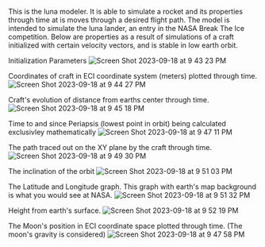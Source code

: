 This is the luna modeler. It is able to simulate a rocket and its properties through time at is moves through a desired flight path. The model is intended to simulate the luna lander, an entry in the NASA Break The Ice competition. Below are properties as a result of simulations of a craft initialized with certain velocity vectors, and is stable in low earth orbit.

Initialization Parameters
![Screen Shot 2023-09-18 at 9 43 23 PM](https://github.com/pranavsai142/luna/assets/23176289/8eba6859-5fff-4555-b937-c7be7a9a4879)

Coordinates of craft in ECI coordinate system (meters) plotted through time.
![Screen Shot 2023-09-18 at 9 44 27 PM](https://github.com/pranavsai142/luna/assets/23176289/c2dd8922-9aef-4086-9e09-93c5717ea69e)

Craft's evolution of distance from earths center through time.
![Screen Shot 2023-09-18 at 9 45 18 PM](https://github.com/pranavsai142/luna/assets/23176289/ef563d14-f968-48c9-a283-02402df24b0b)

Time to and since Periapsis (lowest point in orbit) being calculated exclusivley mathematically
![Screen Shot 2023-09-18 at 9 47 11 PM](https://github.com/pranavsai142/luna/assets/23176289/66f8f005-c48b-428e-b850-1ecce86a151f)

The path traced out on the XY plane by the craft through time.
![Screen Shot 2023-09-18 at 9 49 30 PM](https://github.com/pranavsai142/luna/assets/23176289/c4a72071-5527-4a65-af3c-792ac6c6f1ed)

The inclination of the orbit
![Screen Shot 2023-09-18 at 9 51 03 PM](https://github.com/pranavsai142/luna/assets/23176289/ef0d792c-c618-4a47-b8eb-a8b13a150dba)

The Latitude and Longitude graph. This graph with earth's map background is what you would see at NASA.
![Screen Shot 2023-09-18 at 9 51 32 PM](https://github.com/pranavsai142/luna/assets/23176289/42aa9fb1-4699-4bc6-b0fc-2fd296eb5684)

Height from earth's surface.
![Screen Shot 2023-09-18 at 9 52 19 PM](https://github.com/pranavsai142/luna/assets/23176289/1796c505-9e2c-42b2-829f-e62ce60d7987)

The Moon's position in ECI coordinate space plotted through time. (The moon's gravity is considered)
![Screen Shot 2023-09-18 at 9 47 58 PM](https://github.com/pranavsai142/luna/assets/23176289/b5f29e20-2217-426a-96b9-ecfcd2f52f70)
